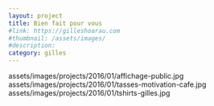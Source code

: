 ```yaml
---
layout: project
title: Bien fait pour vous
#link: https://gilleshoarau.com
#thumbnail: /assets/images/
#description:
category: gilles
---
```


assets/images/projects/2016/01/affichage-public.jpg
assets/images/projects/2016/01/tasses-motivation-cafe.jpg
assets/images/projects/2016/01/tshirts-gilles.jpg
